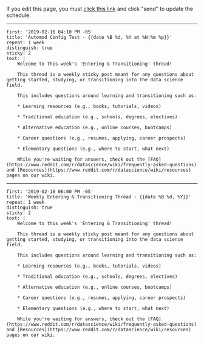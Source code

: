 If you edit this page, you must [click this link](http://www.reddit.com/message/compose/?to=AutoModerator&subject=datascience&message=schedule) and click "send" to update the schedule.

---

    first: '2019-02-16 04:10 PM -05'  
    title: 'Automod Config Test - {{date %B %d, %Y at %H:%m %p}}'  
    repeat: 1 week  
    distinguish: true  
    sticky: 2  
    text: |  
        Welcome to this week's 'Entering & Transitioning' thread!  

        This thread is a weekly sticky post meant for any questions about getting started, studying, or transitioning into the data science field.  

        This includes questions around learning and transitioning such as:  

        * Learning resources (e.g., books, tutorials, videos)  

        * Traditional education (e.g., schools, degrees, electives)

        * Alternative education (e.g., online courses, bootcamps)

        * Career questions (e.g., resumes, applying, career prospects)

        * Elementary questions (e.g., where to start, what next)

        While you're waiting for answers, check out the [FAQ](https://www.reddit.com/r/datascience/wiki/frequently-asked-questions) and [Resources](https://www.reddit.com/r/datascience/wiki/resources) pages on our wiki.  

---

    first: '2019-02-18 06:00 PM -05'  
    title: 'Weekly Entering & Transitioning Thread - {{date %B %d, %Y}}'  
    repeat: 1 week  
    distinguish: true  
    sticky: 2  
    text: |  
        Welcome to this week's 'Entering & Transitioning' thread!  

        This thread is a weekly sticky post meant for any questions about getting started, studying, or transitioning into the data science field.  

        This includes questions around learning and transitioning such as:  

        * Learning resources (e.g., books, tutorials, videos)  

        * Traditional education (e.g., schools, degrees, electives)

        * Alternative education (e.g., online courses, bootcamps)

        * Career questions (e.g., resumes, applying, career prospects)

        * Elementary questions (e.g., where to start, what next)

        While you're waiting for answers, check out the [FAQ](https://www.reddit.com/r/datascience/wiki/frequently-asked-questions) and [Resources](https://www.reddit.com/r/datascience/wiki/resources) pages on our wiki.  
